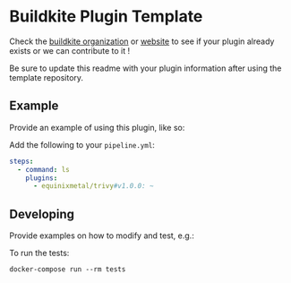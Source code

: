 # Buildkite Plugin Template

Check the [buildkite organization](https://github.com/buildkite-plugins) or [website](https://buildkite.com/plugins) to see if your plugin already exists or we can contribute to it !

Be sure to update this readme with your plugin information after using the template repository.

## Example

Provide an example of using this plugin, like so:

Add the following to your `pipeline.yml`:

```yml
steps:
  - command: ls
    plugins:
      - equinixmetal/trivy#v1.0.0: ~
```

## Developing

Provide examples on how to modify and test, e.g.:

To run the tests:

```shell
docker-compose run --rm tests
```
